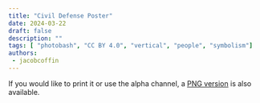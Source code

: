 ```yaml
---
title: "Civil Defense Poster"
date: 2024-03-22
draft: false
description: ""
tags: [ "photobash", "CC BY 4.0", "vertical", "people", "symbolism"]
authors:
 - jacobcoffin
---
```


If you would like to print it or use the alpha channel, a <a href="full_resolution_print.png" target="_blank">PNG version</a> is also available.

